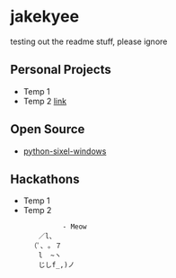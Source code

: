 # jakekyee
testing out the readme stuff, please ignore

## Personal Projects
- Temp 1
- Temp 2 [link](linktothing)

## Open Source
- [python-sixel-windows](https://github.com/jakekyee/python_sixel_windows)

## Hackathons
- Temp 1
- Temp 2


```
             - Meow
       ／l、           
     （ﾟ､ ｡ ７           
       l  ~ヽ         
       じしf_,)ノ
```
